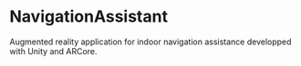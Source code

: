 # NavigationAssistant
 Augmented reality application for indoor navigation assistance developped with Unity and ARCore.
